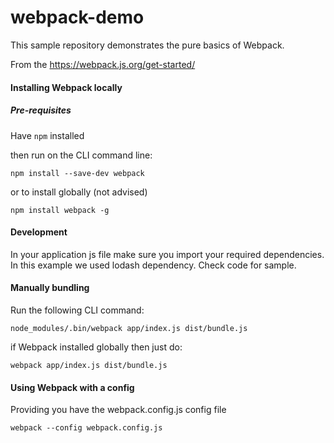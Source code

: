 # webpack-demo

This sample repository demonstrates the pure basics of Webpack.

From the https://webpack.js.org/get-started/

#### Installing Webpack locally

##### Pre-requisites

Have `npm` installed

then run on the CLI command line:

```
npm install --save-dev webpack
```

or to install globally (not advised)

```
npm install webpack -g
```

#### Development
In your application js file make sure you import your required dependencies. In this example
we used lodash dependency. Check code for sample.


#### Manually bundling

Run the following CLI command:

```
node_modules/.bin/webpack app/index.js dist/bundle.js
```

if Webpack installed globally then just do:

```
webpack app/index.js dist/bundle.js
```

#### Using Webpack with a config

Providing you have the webpack.config.js config file

```
webpack --config webpack.config.js
```

